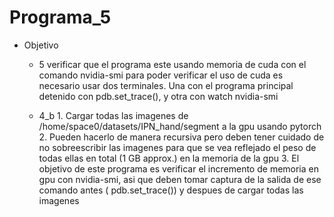 # Programa_5
* Objetivo 
	* 5   	verificar que el programa este usando memoria de cuda con el comando nvidia-smi
			para poder verificar el uso de cuda es necesario usar dos terminales. Una con el programa principal detenido con pdb.set_trace(), y otra con watch nvidia-smi

	* 4_b  	1.	Cargar todas las imagenes de /home/space0/datasets/IPN_hand/segment a la gpu 				usando pytorch
			2. 	Pueden hacerlo de manera recursiva pero deben tener cuidado de no sobreescribir 	las imagenes para que se vea reflejado el peso de todas ellas en total (1 GB 		approx.) en la memoria de la gpu
			3. 	El objetivo de este programa es verificar el incremento de memoria en gpu con 		nvidia-smi, asi que deben tomar captura de la salida de ese comando antes (			pdb.set_trace()) y despues de cargar todas las imagenes
